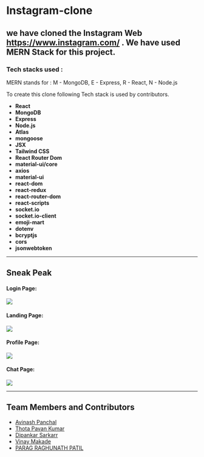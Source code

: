 
# Instagram-clone
we have cloned the Instagram Web  https://www.instagram.com/ . We have used MERN Stack for this project.
---
### Tech stacks used :
MERN stands for : M - MongoDB, E - Express, R - React, N - Node.js

To create this clone following Tech stack is used by contributors.

*  **React** 
*  **MongoDB** 
*  **Express** 
*  **Node.js** 
*  **Atlas** 
*  **mongoose** 
*  **JSX** 
*  **Tailwind CSS** 
*  **React Router Dom** 
*  **material-ui/core** 
*  **axios** 
*  **material-ui** 
*  **react-dom** 
*  **react-redux** 
*  **react-router-dom** 
*  **react-scripts**
*  **socket.io** 
*  **socket.io-client** 
*  **emoji-mart** 
*  **dotenv** 
*  **bcryptjs** 
*  **cors** 
*  **jsonwebtoken** 

<hr/>

## Sneak Peak
#### Login Page:
<img src="https://imgur.com/HTRG1G8.png"/>

#### Landing Page:
<img src="https://imgur.com/kUATCyG7.png"/>

<!-- #### Upload Page:
<img src="https://i.imgur.com/l111CAG.png"/> -->

#### Profile Page:
<img src="https://imgur.com/uhD3nix.png"/>

<!-- #### Tag Page:
<img src="https://i.imgur.com/cqIyXOx.png"/> -->

#### Chat Page:
<img src="https://imgur.com/UXJzj9O.png"/>


<hr/>

## Team Members and Contributors
- [Avinash Panchal](https://github.com/avinashpanchal123)
- [Thota Pavan Kumar](https://github.com/ThotaPavanKumar)
- [Dipankar Sarkarr](https://github.com/Dipankar-gitworld)
- [Vinay Makade](https://github.com/Vinay2603)
- [PARAG RAGHUNATH PATIL](https://github.com/paragpatil187)

